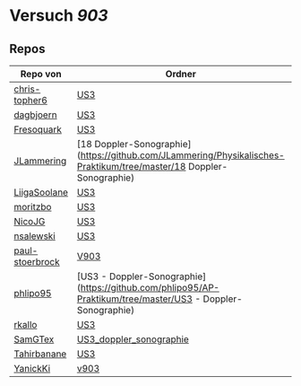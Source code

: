 # Versuch *903*

## Repos

|                 Repo von                 |                                                       Ordner                                                        |                                                         PDFs                                                          |
|------------------------------------------|---------------------------------------------------------------------------------------------------------------------|-----------------------------------------------------------------------------------------------------------------------|
|[chris-topher6](../repo/chris-topher6)    |[US3](https://github.com/chris-topher6/Anfaenger-Praktikum/tree/master/US3)                                          |–                                                                                                                      |
|[dagbjoern](../repo/dagbjoern)            |[US3](https://github.com/dagbjoern/AP-Physik/tree/master/US3)                                                        |–                                                                                                                      |
|[Fresoquark](../repo/Fresoquark)          |[US3](https://github.com/Fresoquark/Anfaengerpraktikum/tree/master/US3)                                              |–                                                                                                                      |
|[JLammering](../repo/JLammering)          |[18 Doppler-Sonographie](https://github.com/JLammering/Physikalisches-Praktikum/tree/master/18 Doppler-Sonographie)  |–                                                                                                                      |
|[LiigaSoolane](../repo/LiigaSoolane)      |[US3](https://github.com/LiigaSoolane/Paktikum/tree/master/US3)                                                      |–                                                                                                                      |
|[moritzbo](../repo/moritzbo)              |[US3](https://github.com/moritzbo/anfaenger_praktikum/tree/master/US3)                                               |–                                                                                                                      |
|[NicoJG](../repo/NicoJG)                  |[US3](https://github.com/NicoJG/Anfaengerpraktikum/tree/master/US3)                                                  |[Abgabe.pdf](https://docs.google.com/viewer?url=https://github.com/NicoJG/Anfaengerpraktikum/raw/master/US3/Abgabe.pdf)|
|[nsalewski](../repo/nsalewski)            |[US3](https://github.com/nsalewski/laboratory/tree/master/US3)                                                       |–                                                                                                                      |
|[paul-stoerbrock](../repo/paul-stoerbrock)|[V903](https://github.com/paul-stoerbrock/Praktikum/tree/master/V903)                                                |–                                                                                                                      |
|[phlipo95](../repo/phlipo95)              |[US3 - Doppler-Sonographie](https://github.com/phlipo95/AP-Praktikum/tree/master/US3 - Doppler-Sonographie)          |–                                                                                                                      |
|[rkallo](../repo/rkallo)                  |[US3](https://github.com/rkallo/APWS1718/tree/master/US3)                                                            |[main.pdf](https://docs.google.com/viewer?url=https://github.com/rkallo/APWS1718/raw/master/US3/main.pdf)              |
|[SamGTex](../repo/SamGTex)                |[US3_doppler_sonographie](https://github.com/SamGTex/Physik_Praktikum_Samuel_Max/tree/master/US3_doppler_sonographie)|–                                                                                                                      |
|[Tahirbanane](../repo/Tahirbanane)        |[US3](https://github.com/Tahirbanane/AP/tree/master/US3)                                                             |–                                                                                                                      |
|[YanickKi](../repo/YanickKi)              |[v903](https://github.com/YanickKi/AP_T_Y/tree/master/v903)                                                          |–                                                                                                                      |
